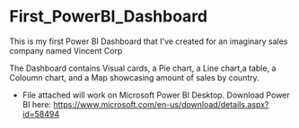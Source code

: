 # First_PowerBI_Dashboard
This is my first Power BI Dashboard that I've created for an imaginary sales company named Vincent Corp

The Dashboard contains Visual cards, a Pie chart, a Line chart,a table, a Coloumn chart, and a Map showcasing amount of sales by country. 

* File attached will work on Microsoft Power BI Desktop.
Download Power BI here: https://www.microsoft.com/en-us/download/details.aspx?id=58494
